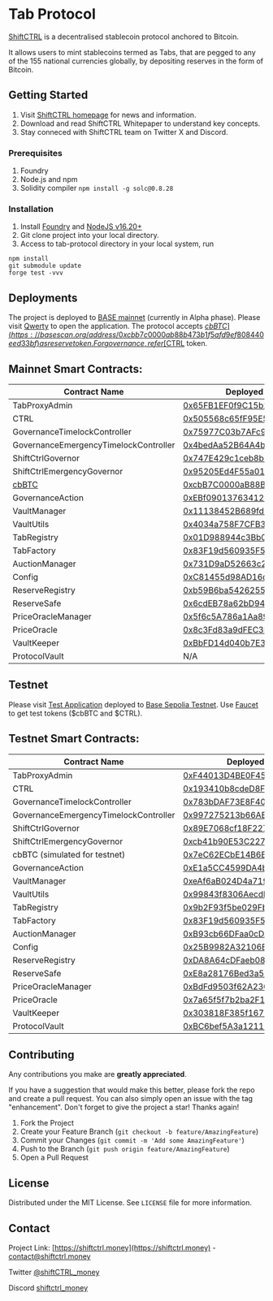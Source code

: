 # Tab Protocol
[ShiftCTRL](https://shiftctrl.money) is a decentralised stablecoin protocol anchored to Bitcoin. 

It allows users to mint stablecoins termed as Tabs, that are pegged to any of the 155 national currencies globally, by depositing reserves in the form of Bitcoin.

## Getting Started
1. Visit [ShiftCTRL homepage](https://shiftctrl.money) for news and information.
2. Download and read ShiftCTRL Whitepaper to understand key concepts.
3. Stay conneced with ShiftCTRL team on Twitter X and Discord.

### Prerequisites
1. Foundry
2. Node.js and npm
3. Solidity compiler ``` npm install -g solc@0.8.28 ```

### Installation
1. Install [Foundry](https://book.getfoundry.sh/getting-started/installation) and [NodeJS v16.20+](https://nodejs.org/)
2. Git clone project into your local directory.
3. Access to tab-protocol directory in your local system, run
```
npm install
git submodule update
forge test -vvv
```

## Deployments
The project is deployed to [BASE mainnet](https://www.base.org) (currently in Alpha phase). Please visit [Qwerty](https://qwerty.shiftctrl.money) to open the application.
The protocol accepts [$cbBTC](https://basescan.org/address/0xcbb7c0000ab88b473b1f5afd9ef808440eed33bf) as reserve token.
For governance, refer [$CTRL](https://basescan.org/address/0x505568c65fF95E5e97Ca97B476BEb0db64F91499) token.

## Mainnet Smart Contracts:

| Contract Name                               | Deployed Address (Base Mainnet)                                                                                     |
|---------------------------------------------|---------------------------------------------------------------------------------------------------------------------|
|TabProxyAdmin  							  |[0x65FB1EF0f9C15b2653421D9008fd7E55889890E2](https://basescan.org/address/0x65FB1EF0f9C15b2653421D9008fd7E55889890E2)|
|CTRL								  	   	  |[0x505568c65fF95E5e97Ca97B476BEb0db64F91499](https://basescan.org/address/0x505568c65fF95E5e97Ca97B476BEb0db64F91499)|
|GovernanceTimelockController		    	  |[0x75977C03b7AFc9B0E645A6402B2b46E438F146D5](https://basescan.org/address/0x75977C03b7AFc9B0E645A6402B2b46E438F146D5)|
|GovernanceEmergencyTimelockController		  |[0x4bedAa52B64A4b8aff01a5354516c2897ecEf58B](https://basescan.org/address/0x4bedAa52B64A4b8aff01a5354516c2897ecEf58B)|
|ShiftCtrlGovernor							  |[0x747E429c1ceb8b0FB576650BEd6623785eAb0348](https://basescan.org/address/0x747E429c1ceb8b0FB576650BEd6623785eAb0348)|
|ShiftCtrlEmergencyGovernor					  |[0x95205Ed4F55a012DCfd1497aEecc3C3A66496b22](https://basescan.org/address/0x95205Ed4F55a012DCfd1497aEecc3C3A66496b22)|
|[cbBTC](https://www.coinbase.com/en-gb/cbbtc)|[0xcbB7C0000aB88B473b1f5aFd9ef808440eed33Bf](https://basescan.org/address/0xcbB7C0000aB88B473b1f5aFd9ef808440eed33Bf)|
|GovernanceAction							  |[0xEBf09013763412Eb1108257fde050545F780D09c](https://basescan.org/address/0xEBf09013763412Eb1108257fde050545F780D09c)|
|VaultManager								  |[0x11138452B689fd55d5Ad3991A6166dbBb6C2A774](https://basescan.org/address/0x11138452B689fd55d5Ad3991A6166dbBb6C2A774)|
|VaultUtils                                   |[0x4034a758F7CFB316f5923B7a2568D8ff21ea998a](https://basescan.org/address/0x4034a758F7CFB316f5923B7a2568D8ff21ea998a)|
|TabRegistry								  |[0x01D988944c3Bb067f56e600619345C3dB161f444](https://basescan.org/address/0x01D988944c3Bb067f56e600619345C3dB161f444)|
|TabFactory									  |[0x83F19d560935F5299E7DE4296e7cb7adA0417525](https://basescan.org/address/0x83F19d560935F5299E7DE4296e7cb7adA0417525)|
|AuctionManager								  |[0x731D9aD52663c2767A48303D09a668F9cE3aecc4](https://basescan.org/address/0x731D9aD52663c2767A48303D09a668F9cE3aecc4)|
|Config										  |[0xC81455d98AD16db5043c775bD1eCd2677E39e670](https://basescan.org/address/0xC81455d98AD16db5043c775bD1eCd2677E39e670)|
|ReserveRegistry							  |[0xb59B6ba5426255B669C3966261aC4b2D59A76943](https://basescan.org/address/0xb59B6ba5426255B669C3966261aC4b2D59A76943)|
|ReserveSafe    							  |[0x6cdEB78a62bD94f2c08D6AbB0f1412B0F959a9A0](https://basescan.org/address/0x6cdEB78a62bD94f2c08D6AbB0f1412B0F959a9A0)|
|PriceOracleManager							  |[0x5f6c5A786a1Aa89d3B18606f93Dc6bfA011a2fBC](https://basescan.org/address/0x5f6c5A786a1Aa89d3B18606f93Dc6bfA011a2fBC)|
|PriceOracle								  |[0x8c3Fd83a9dFEC3D5e389aea60cA980A2e72A9A5A](https://basescan.org/address/0x8c3Fd83a9dFEC3D5e389aea60cA980A2e72A9A5A)|
|VaultKeeper								  |[0xBbFD14d040b7E3b3cC3eef52DCB1E84Cb3E397C5](https://basescan.org/address/0xBbFD14d040b7E3b3cC3eef52DCB1E84Cb3E397C5)|
|ProtocolVault 								  |N/A                                                                                                                  |

## Testnet

Please visit [Test Application](https://test.shiftctrl.money) deployed to [Base Sepolia Testnet](https://sepolia.basescan.org).
Use [Faucet](https://test.shiftctrl.money/faucet) to get test tokens ($cbBTC and $CTRL).

## Testnet Smart Contracts:

| Contract Name                             | Deployed Address (Base Sepolia)                                                                                        |
|-------------------------------------------|----------------------------------------------------------------------------------------------------------------------------|
|TabProxyAdmin  							|[0xF44013D4BE0F452938B0b805Bc5Bf0D3Fbd4102c](https://sepolia.basescan.org/address/0xF44013D4BE0F452938B0b805Bc5Bf0D3Fbd4102c)|
|CTRL										|[0x193410b8cdeD8F4D63E43D0f2AeD99bd862ed1Bc](https://sepolia.basescan.org/address/0x193410b8cdeD8F4D63E43D0f2AeD99bd862ed1Bc)|
|GovernanceTimelockController				|[0x783bDAF73E8F40672421204d6FF3f448767d72c6](https://sepolia.basescan.org/address/0x783bDAF73E8F40672421204d6FF3f448767d72c6)|
|GovernanceEmergencyTimelockController		|[0x997275213b66AEAAb4042dF9457F2913969368f2](https://sepolia.basescan.org/address/0x997275213b66AEAAb4042dF9457F2913969368f2)|
|ShiftCtrlGovernor							|[0x89E7068cf18F22765D1F2902d1BaB8C839B8d013](https://sepolia.basescan.org/address/0x89E7068cf18F22765D1F2902d1BaB8C839B8d013)|
|ShiftCtrlEmergencyGovernor					|[0xcb41b90E53C227241cdB018e87797afcE158d061](https://sepolia.basescan.org/address/0xcb41b90E53C227241cdB018e87797afcE158d061)|
|cbBTC (simulated for testnet)				|[0x7eC62ECbE14B6E3A8B70942dFDf302B4dd9d6a51](https://sepolia.basescan.org/address/0x7eC62ECbE14B6E3A8B70942dFDf302B4dd9d6a51)|
|GovernanceAction							|[0xE1a5CC4599DA4bd2D25F57442222647Fe1B69Dda](https://sepolia.basescan.org/address/0xE1a5CC4599DA4bd2D25F57442222647Fe1B69Dda)|
|VaultManager								|[0xeAf6aB024D4a7192322090Fea1C402a5555cD107](https://sepolia.basescan.org/address/0xeAf6aB024D4a7192322090Fea1C402a5555cD107)|
|VaultUtils                                 |[0x99843f8306AecdDC8EE6d47F1A144836D332a5B4](https://sepolia.basescan.org/address/0x99843f8306AecdDC8EE6d47F1A144836D332a5B4)|
|TabRegistry								|[0x9b2F93f5be029Fbb4Cb51491951943f7368b2f1C](https://sepolia.basescan.org/address/0x9b2F93f5be029Fbb4Cb51491951943f7368b2f1C)|
|TabFactory									|[0x83F19d560935F5299E7DE4296e7cb7adA0417525](https://sepolia.basescan.org/address/0x83F19d560935F5299E7DE4296e7cb7adA0417525)|
|AuctionManager								|[0xB93cb66DFaa0cDA61D83BF9f39A076EA2fa2827B](https://sepolia.basescan.org/address/0xB93cb66DFaa0cDA61D83BF9f39A076EA2fa2827B)|
|Config										|[0x25B9982A32106EeB2Aa052319011De58A7d33457](https://sepolia.basescan.org/address/0x25B9982A32106EeB2Aa052319011De58A7d33457)|
|ReserveRegistry							|[0xDA8A64cDFaeb08b3f28b072b0d4aC371953F5B6E](https://sepolia.basescan.org/address/0xDA8A64cDFaeb08b3f28b072b0d4aC371953F5B6E)|
|ReserveSafe    							|[0xE8a28176Bed3a53CBF2Bc65B597811909F1A1389](https://sepolia.basescan.org/address/0xE8a28176Bed3a53CBF2Bc65B597811909F1A1389)|
|PriceOracleManager							|[0xBdFd9503f62A23092504eD072158092B6B3342ac](https://sepolia.basescan.org/address/0xBdFd9503f62A23092504eD072158092B6B3342ac)|
|PriceOracle								|[0x7a65f5f7b2ba2F15468688c8e98835A3f9be2520](https://sepolia.basescan.org/address/0x7a65f5f7b2ba2F15468688c8e98835A3f9be2520)|
|VaultKeeper								|[0x303818F385f1675BBB07dDE155987f6b7041753c](https://sepolia.basescan.org/address/0x303818F385f1675BBB07dDE155987f6b7041753c)|
|ProtocolVault 								|[0xBC6bef5A3a1211B033322F3730e8DFf2f81AcA84](https://sepolia.basescan.org/address/0xBC6bef5A3a1211B033322F3730e8DFf2f81AcA84)|

## Contributing

Any contributions you make are **greatly appreciated**.

If you have a suggestion that would make this better, please fork the repo and create a pull request. 
You can also simply open an issue with the tag "enhancement".
Don't forget to give the project a star! Thanks again!

1. Fork the Project
2. Create your Feature Branch (`git checkout -b feature/AmazingFeature`)
3. Commit your Changes (`git commit -m 'Add some AmazingFeature'`)
4. Push to the Branch (`git push origin feature/AmazingFeature`)
5. Open a Pull Request

## License
Distributed under the MIT License. See `LICENSE` file for more information.

## Contact
Project Link: [https://shiftctrl.money](https://shiftctrl.money) - contact@shiftctrl.money

Twitter [@shiftCTRL_money](https://twitter.com/shiftCTRL_money) 

Discord [shiftctrl_money](https://discord.gg/7w6JhTNt9K)